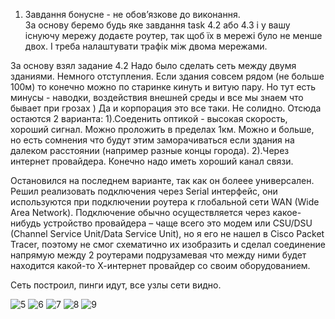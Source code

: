 1. Завдання бонусне - не обов’язкове до виконання.  
За основу беремо будь яке завдання task 4.2 або 4.3 і у вашу існуючу мережу додаєте роутер, так щоб їх в мережі було не менше двох. 
І треба налаштувати трафік між двома мережами.


За основу взял задание 4.2 Надо было сделать сеть между двумя зданиями.
Немного отступления. Если здания совсем рядом (не больше 100м) то конечно можно по старинке кинуть и витую пару.
Но тут есть минусы - наводки, воздействия внешней среды и все мы знаем что бывает при грозах ) Да и корпорация это все таки. Не солидно.
Отсюда остаются 2 варианта:
1).Соеденить оптикой - высокая скорость, хороший сигнал. Можно проложить в пределах 1км. Можно и больше, но есть сомнения что 
будут этим заморачиваться если здания на далеком расстоянии (например разные концы города).
2).Через интернет провайдера. Конечно надо иметь хороший канал связи.

Остановился на последнем варианте, так как он болеее универсален. 
Решил реализовать подключения через Serial интерфейс, они используются при подключении роутера к глобальной сети WAN (Wide Area Network).
Подключение обычно осуществляется через какое-нибудь устройство провайдера – чаще всего это модем или CSU/DSU (Channel Service Unit/Data Service Unit), но
я его не нашел в Cisco Packet Tracer, поэтому не смог схематично их изобразить и сделал соединение напрямую между 2 роутерами подрузамевая что между ними
будет находится какой-то Х-интернет провайдер со своим оборудованием.

Сеть построил, пинги идут, все узлы сети видно.

![5](https://user-images.githubusercontent.com/75836953/103489446-4bf07500-4e1d-11eb-9e7d-d42dddb07723.jpg)
![6](https://user-images.githubusercontent.com/75836953/103489448-4d21a200-4e1d-11eb-9f11-e3688c109507.jpg)
![7](https://user-images.githubusercontent.com/75836953/103489449-4dba3880-4e1d-11eb-82e8-692442ad5637.jpg)
![8](https://user-images.githubusercontent.com/75836953/103489451-4e52cf00-4e1d-11eb-9d25-7b773d62eb3e.jpg)
![9](https://user-images.githubusercontent.com/75836953/103489452-4e52cf00-4e1d-11eb-8f62-94fac1d29144.jpg)

